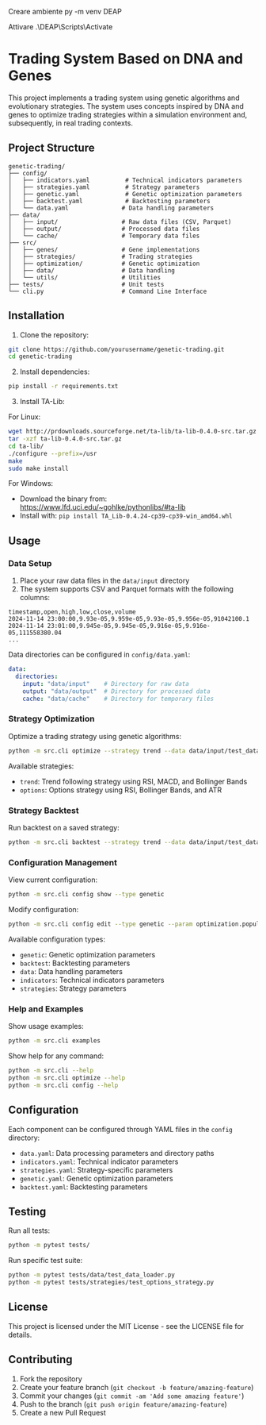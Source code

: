 Creare ambiente
py -m venv DEAP

Attivare
.\DEAP\Scripts\Activate

# Trading System Based on DNA and Genes

This project implements a trading system using genetic algorithms and evolutionary strategies. The system uses concepts inspired by DNA and genes to optimize trading strategies within a simulation environment and, subsequently, in real trading contexts.

## Project Structure

```
genetic-trading/
├── config/
│   ├── indicators.yaml          # Technical indicators parameters
│   ├── strategies.yaml          # Strategy parameters
│   ├── genetic.yaml             # Genetic optimization parameters
│   ├── backtest.yaml            # Backtesting parameters
│   └── data.yaml               # Data handling parameters
├── data/
│   ├── input/                  # Raw data files (CSV, Parquet)
│   ├── output/                 # Processed data files
│   └── cache/                  # Temporary data files
├── src/
│   ├── genes/                  # Gene implementations
│   ├── strategies/             # Trading strategies
│   ├── optimization/           # Genetic optimization
│   ├── data/                   # Data handling
│   └── utils/                  # Utilities
├── tests/                      # Unit tests
└── cli.py                      # Command Line Interface
```

## Installation

1. Clone the repository:
```bash
git clone https://github.com/yourusername/genetic-trading.git
cd genetic-trading
```

2. Install dependencies:
```bash
pip install -r requirements.txt
```

3. Install TA-Lib:
   
For Linux:
```bash
wget http://prdownloads.sourceforge.net/ta-lib/ta-lib-0.4.0-src.tar.gz
tar -xzf ta-lib-0.4.0-src.tar.gz
cd ta-lib/
./configure --prefix=/usr
make
sudo make install
```

For Windows:
- Download the binary from: https://www.lfd.uci.edu/~gohlke/pythonlibs/#ta-lib
- Install with: `pip install TA_Lib‑0.4.24‑cp39‑cp39‑win_amd64.whl`

## Usage

### Data Setup

1. Place your raw data files in the `data/input` directory
2. The system supports CSV and Parquet formats with the following columns:
```
timestamp,open,high,low,close,volume
2024-11-14 23:00:00,9.93e-05,9.959e-05,9.93e-05,9.956e-05,91042100.1
2024-11-14 23:01:00,9.945e-05,9.945e-05,9.916e-05,9.916e-05,111558380.04
...
```

Data directories can be configured in `config/data.yaml`:
```yaml
data:
  directories:
    input: "data/input"    # Directory for raw data
    output: "data/output"  # Directory for processed data
    cache: "data/cache"    # Directory for temporary files
```

### Strategy Optimization

Optimize a trading strategy using genetic algorithms:
```bash
python -m src.cli optimize --strategy trend --data data/input/test_data.parquet --generations 50
```

Available strategies:
- `trend`: Trend following strategy using RSI, MACD, and Bollinger Bands
- `options`: Options strategy using RSI, Bollinger Bands, and ATR

### Strategy Backtest

Run backtest on a saved strategy:
```bash
python -m src.cli backtest --strategy trend --data data/input/test_data.parquet --model saved_strategy.json
```

### Configuration Management

View current configuration:
```bash
python -m src.cli config show --type genetic
```

Modify configuration:
```bash
python -m src.cli config edit --type genetic --param optimization.population_size --value 100
```

Available configuration types:
- `genetic`: Genetic optimization parameters
- `backtest`: Backtesting parameters
- `data`: Data handling parameters
- `indicators`: Technical indicators parameters
- `strategies`: Strategy parameters

### Help and Examples

Show usage examples:
```bash
python -m src.cli examples
```

Show help for any command:
```bash
python -m src.cli --help
python -m src.cli optimize --help
python -m src.cli config --help
```

## Configuration

Each component can be configured through YAML files in the `config` directory:

- `data.yaml`: Data processing parameters and directory paths
- `indicators.yaml`: Technical indicator parameters
- `strategies.yaml`: Strategy-specific parameters
- `genetic.yaml`: Genetic optimization parameters
- `backtest.yaml`: Backtesting parameters

## Testing

Run all tests:
```bash
python -m pytest tests/
```

Run specific test suite:
```bash
python -m pytest tests/data/test_data_loader.py
python -m pytest tests/strategies/test_options_strategy.py
```

## License

This project is licensed under the MIT License - see the LICENSE file for details.

## Contributing

1. Fork the repository
2. Create your feature branch (`git checkout -b feature/amazing-feature`)
3. Commit your changes (`git commit -am 'Add some amazing feature'`)
4. Push to the branch (`git push origin feature/amazing-feature`)
5. Create a new Pull Request
